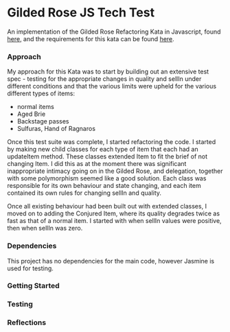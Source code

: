 # Gilded Rose JS Tech Test

An implementation of the Gilded Rose Refactoring Kata in Javascript, found [here](https://github.com/emilybache/GildedRose-Refactoring-Kata), and the requirements for this kata can be found [here](../blob/master/GildedRoseRequirements.txt).

### Approach

My approach for this Kata was to start by building out an extensive test spec - testing for the appropriate changes in quality and sellIn under different conditions and that the various limits were upheld for the various different types of items:

- normal items
- Aged Brie
- Backstage passes
- Sulfuras, Hand of Ragnaros

Once this test suite was complete, I started refactoring the code. I started by making new child classes for each type of item that each had an updateItem method. These classes extended Item to fit the brief of not changing Item. I did this as at the moment there was significant inappropriate intimacy going on in the Gilded Rose, and delegation, together with some polymorphism seemed like a good solution. Each class was responsible for its own behaviour and state changing, and each item contained its own rules for changing sellIn and quality.

Once all existing behaviour had been built out with extended classes, I moved on to adding the Conjured Item, where its quality degrades twice as fast as that of a normal item. I started with when sellIn values were positive, then when sellIn was zero.

### Dependencies

This project has no dependencies for the main code, however Jasmine is used for testing.

### Getting Started

### Testing

### Reflections
